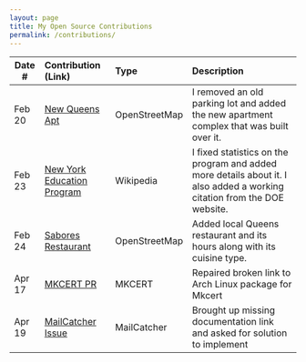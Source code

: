 ```yaml
---
layout: page
title: My Open Source Contributions
permalink: /contributions/
---
```


<!--
Type of the contribution should be "Wikipedia edit", "OpenStreet Map feature", "Documentation", "Course website", "Blog",
"Browser Add-on", etc.

The description should include a brief summary of what you did.

The link should bring us to a public page that shows your contribution. 

Replace the first row with your own contribution. 

-->





| Date #       | Contribution (Link)  | Type  | Description |
|---|:---|:---|:---|
| Feb 20   |   [New Queens Apt](https://www.openstreetmap.org/changeset/147676489) | OpenStreetMap    | I removed an old parking lot and added the new apartment complex that was built over it.     |
| Feb 23 |  [New York Education Program](https://en.wikipedia.org/w/index.php?title=Higher_Education_Opportunity_Program&oldid=1209909766)   | Wikipedia |  I fixed statistics on the program and added more details about it. I also added a working citation from the DOE website. |
| Feb 24 |[Sabores Restaurant](https://www.openstreetmap.org/changeset/147841491) | OpenStreetMap  | Added local Queens restaurant and its hours along with its cuisine type.    |
| Apr 17|[MKCERT PR](https://github.com/FiloSottile/mkcert/pull/580)|MKCERT|Repaired broken link to Arch Linux package for Mkcert|
|Apr 19|[MailCatcher Issue](https://github.com/dockage/mailcatcher/issues/20)|MailCatcher|Brought up missing documentation link and asked for solution to implement|